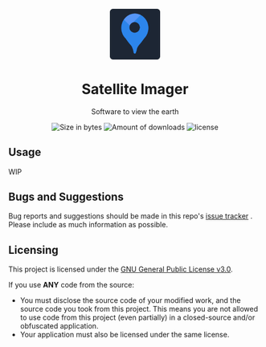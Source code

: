 <p align="center">
<img src="src/logo.png" alt="Satellite Imager logo" width="20%"/>
</p>

<h1 align="center">Satellite Imager</h1>

<p align="center">Software to view the earth</p>

<div align="center">
    <img src="https://img.shields.io/github/languages/code-size/VicLobato/Satellite-Imager?label=Code%20Size" alt="Size in bytes"/>
    <img src="https://img.shields.io/github/downloads/VicLobato/Satellite-Imager/total?label=Downloads" alt="Amount of downloads"/>
    <img src="https://img.shields.io/github/license/VicLobato/Satellite-Imager" alt="license"/>
</div>

## Usage
WIP

## Bugs and Suggestions
Bug reports and suggestions should be made in this repo's [issue tracker](https://github.com/VicLobato/FileShare/issues) . Please include as much information as possible.

## Licensing
This project is licensed under the [GNU General Public License v3.0](https://www.gnu.org/licenses/gpl-3.0.en.html). 

If you use **ANY** code from the source:
- You must disclose the source code of your modified work, and the source code you took from this project. This means you are not allowed to use code from this project (even partially) in a closed-source and/or obfuscated application.
- Your application must also be licensed under the same license.
